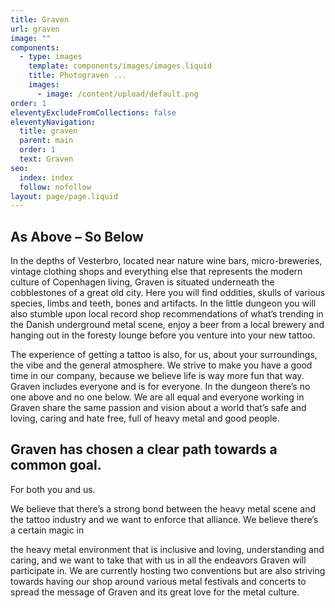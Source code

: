 ```yaml
---
title: Graven
url: graven
image: ""
components:
  - type: images
    template: components/images/images.liquid
    title: Photograven ...
    images:
      - image: /content/upload/default.png
order: 1
eleventyExcludeFromCollections: false
eleventyNavigation:
  title: graven
  parent: main
  order: 1
  text: Graven
seo:
  index: index
  follow: nofollow
layout: page/page.liquid
---
```

## As Above – So Below

In the depths of Vesterbro, located near nature wine bars, micro-breweries, vintage clothing shops and everything else that represents the modern culture of Copenhagen living, Graven is situated underneath the cobblestones of a great old city. Here you will find oddities, skulls of various species, limbs and teeth, bones and artifacts. In the little dungeon you will also stumble upon local
record shop recommendations of what’s trending in the Danish underground metal scene, enjoy a beer from a local brewery and hanging out in the foresty lounge before you venture into your new tattoo.

The experience of getting a tattoo is also, for us, about your surroundings, the vibe and the general atmosphere. We strive to make you have a good time in our company, because we believe life is way more fun that way. Graven includes everyone and is for everyone. In the dungeon there’s no one above and no one below. We are all equal and everyone working in Graven share the same passion
and vision about a world that’s safe and loving, caring and hate free, full of heavy metal and good people.
 

## Graven has chosen a clear path towards a common goal.

For both you and us.

We believe that there’s a strong bond between the heavy metal scene and the tattoo industry and we want to enforce that alliance. We believe there’s a certain magic in

the heavy metal environment that is inclusive and loving, understanding and caring, and we want to take that with us in all the endeavors Graven will participate in. We are currently hosting two conventions but are also striving towards having our shop around various metal festivals and concerts to spread the message of Graven and its great love for the metal culture.

